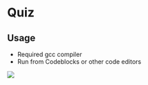 # Quiz

## Usage

- Required gcc compiler
- Run from Codeblocks or other code editors

<img src = "https://i.imgur.com/vzmimiB.gif">
